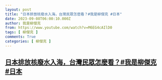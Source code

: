 ```yaml
---
layout: post
title: "日本排放核廢水入海，台灣民眾怎麼看？#我是柳傑克 #日本"
date: 2023-09-08T06:00:10.000Z
author: 我是柳傑克
from: https://www.youtube.com/watch?v=M6EG4cAIlD0
tags: [ 柳傑克 ]
comments: True
categories: [ 柳傑克 ]
---
```

<!--1694152810000-->
[日本排放核廢水入海，台灣民眾怎麼看？#我是柳傑克 #日本](https://www.youtube.com/watch?v=M6EG4cAIlD0)
------

<div>

</div>
